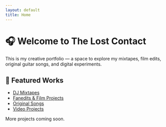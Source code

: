 ```yaml
---
layout: default
title: Home
---
```


# 🎧 Welcome to The Lost Contact

This is my creative portfolio — a space to explore my mixtapes, film edits, original guitar songs, and digital experiments.

## 🔗 Featured Works

- [DJ Mixtapes](https://drive.google.com/your-mixtape-link)
- [Fanedits & Film Projects](https://drive.google.com/your-fanedits-link)
- [Original Songs](https://drive.google.com/your-songs-link)
- [Video Projects](https://drive.google.com/your-videos-link)

More projects coming soon.
